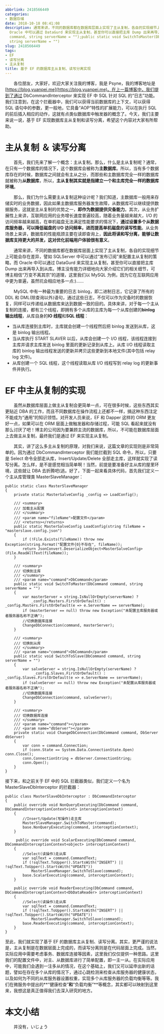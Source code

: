 ```yaml
---
abbrlink: 2418566449
categories:
- 数据存储
date: 2018-10-18 08:41:08
description: 通常来讲，不同的数据库都在数据库层面上实现了主从复制，各自的实现细节上可能会存在差异，譬如 SQLServer 中可以通过“发布订阅”来配置主从复制的策略，而
  Oracle 中可以通过 DataGurd 来实现主从复制，甚至你可以直接把主库 Dump 出来再导入到从库;public static void SwitchToSlave(DbCommand
  command, string serverName = "");public static void SwitchToMaster(DbCommand command,
  string serverName = "")
slug: 2418566449
tags:
- EF
- 读写分离
- 主从复制
title: 基于 EF 的数据库主从复制、读写分离实现
---
```


&emsp;&emsp;各位朋友，大家好，欢迎大家关注我的博客，我是 Psyne，我的博客地址是[https://blog.yuanpei.me](https://blog.yuanpei.me)。在上一篇博客中，我们提到了通过 DbCommandInterceptor 来实现 EF 中 SQL 针对 SQL 的“日志”功能。我们注意到，在这个拦截器中，我们可以获得当前数据库的上下文，可以获得 SQL 语句中的参数，更一般地，它具备“AOP”特性的扩展能力，可以在执行 SQL 的前后插入相应的动作，这就有点类似数据库中触发器的概念了。今天，我们主要来说一说，基于 EF 实现数据库主从复制和读写分离，希望这个内容对大家有所帮助。

# 主从复制 ＆ 读写分离
&emsp;&emsp;首先，我们先来了解一个概念：主从复制。那么，什么是主从复制呢？通常，在只有一个数据库的情况下，这个数据库会被称为**主数据库**。所以，当有多个数据库存在的时候，数据库之间就会有主从之分，而那些和主数据库完全一样的数据库就被称为**从数据库**，所以，**主从复制其实就是指建立一个和主库完全一样的数据库环境**。

&emsp;&emsp;那么，我们为什么需要主从复制这种设计呢？我们知道，主数据库一般用来存储实时的业务数据，因此如果主数据库服务器发生故障，从数据库可以继续提供数据服务，这就是主从复制的优势之一，**即作为数据提供灾备能力**。其次，从业务扩展性上来讲，互联网应用的业务增长速度普遍较高，随着业务量越来越大，I/O 的访问频率越来越高，在单机磁盘无法满足性能要求的情况下，**通过设置多个从数据库服务器，可以降低磁盘的 I/O 访问频率，进而提高单机磁盘的读写性能**。从业务场景上来讲，数据库的性能瓶颈主要在读即查询上，**因此将读和写分离，能够让数据库支持更大的并发，这对优化前端用户体验很有意义**。

&emsp;&emsp;通常来讲，不同的数据库都在数据库层面上实现了主从复制，各自的实现细节上可能会存在差异，譬如 SQLServer 中可以通过“发布订阅”来配置主从复制的策略，而 Oracle 中可以通过 DataGurd 来实现主从复制，甚至你可以直接把主库 Dump 出来再导入到从库。博主没有能力详细地向大家介绍它们的相关细节，可博主相信“万变不离其宗”的道理，这里我们以 MySQL 为例，因为它在互联网应用中更为普遍，虽然坑会相应地多一点:)……

&emsp;&emsp;MySQL 中有一种最为重要的日志 binlog，即二进制日志，它记录了所有的 DDL 和 DML(除查询以外)语句，通过这些日志，不仅可以作为灾备时的数据恢复，同样可以传递给从数据库来达到数据一致的目的。具体来讲，对于每一个主从复制的连接，都有三个线程，即拥有多个从库的主库为每一个从库创建的**binlog 输出线程**，从库自身的**IO 线程**和**SQL 线程**：
* 当从库连接到主库时，主库就会创建一个线程然后把 binlog 发送到从库，这是 binlog 输出线程。
* 当从库执行 START SLAVER 以后，从库会创建一个 I/O 线程，该线程连接到主库并请求主库发送 binlog 里面的更新记录到从库上。从库 I/O 线程读取主库的 binlog 输出线程发送的更新并拷贝这些更新到本地文件(其中包括 relay log 文件)。
* 从库创建一个 SQL 线程，这个线程读取从库 I/O 线程写到 relay log 的更新事件并执行。

# EF 中主从复制的实现
&emsp;&emsp;虽然从数据库层面上做主从复制会更简单一点，可在很多时候，这些东西其实更贴近 DBA 的工作，而且不同数据库在操作流程上还都不一样，搞这种东西注定不能成为“通用”的知识领悟。对开发人员来说，EF 和 Dapper 这样的 ORM 更友好一点，如果可以在 ORM 层面上做触发器和存储过程，可能 SQL 看起来就没有那么讨厌了吧！博主的公司因为要兼顾主流的数据库，所以，不可能在数据库层面上去做主从复制，最终我们是通过 EF 来实现主从复制。

&emsp;&emsp;其实，讲了这么多主从复制的原理，对我们来说，这篇文章的实现则是非常简单的。因为通过 DbCommandInterceptor 我们能拦截到 SQL 命令，所以，只要是 Select 命令全部走从库，Insert/Update/Delete 全部走主库，这样就实现了读写分离。怎么样，是不是感觉相当简单啊！当然，前提是要准备好主从库的屋里环境，这些就让 DBA 去折腾吧(逃。好了，下面一起来看具体代码，首先我们定义一个主从库管理类 MasterSlaveManager：
```CSharp
public static class MasterSlaveManager
{
    private static MasterSalveConfig _config => LoadConfig();

    /// <summary>
    /// 加载主从配置
    /// </summary>
    /// <param name="fileName">配置文件</param>
    /// <returns></returns>
    public static MasterSalveConfig LoadConfig(string fileName = "masterslave.config.json")
    {
        if (!File.Exists(fileName)) throw new Exception(string.Format("配置文件{0}不存在", fileName));
        return JsonConvert.DeserializeObject<MasterSalveConfig>(File.ReadAllText(fileName));
    }

    /// <summary>
    /// 切换到主库
    /// </summary>
    /// <param name="command">DbCommand</param>
    public static void SwitchToMaster(DbCommand command, string serverName = "")
    {
        var masterServer = string.IsNullOrEmpty(serverName) ? 
            _config.Masters.FirstOrDefault() : _config.Masters.FirstOrDefault(e => e.ServerName == serverName);
        if (masterServer == null) throw new Exception("未配置主库服务器或者服务器名称不正确");
        //切换数据库连接
        ChangeDbConnection(command, masterServer);
    }

    /// <summary>
    /// 切换到从库
    /// </summary>
    /// <param name="command">DbCommand</param>
    public static void SwitchToSlave(DbCommand command, string serverName = "")
    {
        var salveServer = string.IsNullOrEmpty(serverName) ?
             _config.Slaves.FirstOrDefault() : _config.Slaves.FirstOrDefault(e => e.ServerName == serverName);
        if (salveServer == null) throw new Exception("未配置从库服务器或者服务器名称不正确");
        //切换数据库连接
        ChangeDbConnection(command, salveServer);
    }

    /// <summary>
    /// 切换数据库连接
    /// </summary>
    /// <param name="command"></param>
    /// <param name="dbServer"></param>
    private static void ChangeDbConnection(DbCommand command, DbServer dbServer)
    {
        var conn = command.Connection;
        if (conn.State == System.Data.ConnectionState.Open) conn.Close();
        conn.ConnectionString = dbServer.ConnectionString;
        conn.Open();
    }
}
```
接下来，和之前关于 EF 中的 SQL 拦截器类似，我们定义一个名为 MasterSlaveDbInterceptor 的拦截器：
```CSharp
public class MasterSlaveDbInterceptor : DbCommandInterceptor
{
    public override void NonQueryExecuting(DbCommand command, DbCommandInterceptionContext<int> interceptionContext)
    {
        //Insert/Update(写操作)走主库
        MasterSlaveManager.SwitchToMaster(command);
        base.NonQueryExecuting(command, interceptionContext);
    }

     public override void ScalarExecuting(DbCommand command, DbCommandInterceptionContext<object> interceptionContext)
    {
        //Select(读操作)走从库
        var sqlText = command.CommandText;
        if (!sqlText.ToUpper().StartsWith("INSERT") || !sqlText.ToUpper().StartsWith("UPDATE"))
            MasterSlaveManager.SwitchToSlave(command);
        base.ScalarExecuting(command, interceptionContext);
    }

    public override void ReaderExecuting(DbCommand command, DbCommandInterceptionContext<DbDataReader> interceptionContext)
    {
        //Select(读操作)走从库
        var sqlText = command.CommandText;
        if (!sqlText.ToUpper().StartsWith("INSERT") || !sqlText.ToUpper().StartsWith("UPDATE"))
            MasterSlaveManager.SwitchToSlave(command);
        base.ReaderExecuting(command, interceptionContext);
    }
}
```
至此，我们就实现了基于 EF 的数据库主从复制、读写分离。其实，更严谨的说法是，主从复制是在数据层面上完成的，而读写分离则是在代码层面上完成。当然，实际应用中需要考虑事务、数据库连接等因素，这里我们仅仅提供一种思路。这里我们的配置文件中，对主、从数据库进行了简单配置，即一主一从。在实际应用中，可能我们会遇到一注多从的情况，在这个基础上，我们又可以延申出新的话题，譬如在存在多个从库的情况下，通过心跳检测来检查从库服务器的健康状态，以及如何为不同的从库服务器设置权重，实现多个从库服务器的负载均衡等等。我们在微服务中提出的**“健康检查”**和**“负载均衡”**等概念，其实都可以映射到这里来，我想这是真正值得我们去深入研究的地方。

# 本文小结

&emsp;&emsp;并没有，いじょう